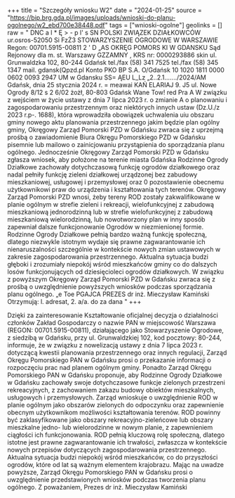 +++
title = "Szczegóły wniosku W2"
date = "2024-01-25"
source = "https://bip.brg.gda.pl/images/uploads/wnioski-do-planu-ogolnego/w2_ebd700e38448.pdf"
tags = ["wnioski-ogolne"]
geolinks = []
raw = " DNC a l * Ę > - p l' s SN POLSKI ZWIĄZEK DZIAŁKOWCÓW  ur.osros-52050  Si FzŻ3 STOWARZYSZENIE OGRODOWE W WARSZAWIE Regon: 00701.5915-00811 2 ' D „AS OKRĘG POMORS KI W GDANSKU Sąd Rejonowy dla m. st. Warszawy GZZAMNY , KRS nr: 0000293886 skin ul. Grunwaldzka 102, 80-244 Gdańsk tel./fax (58) 341 7525 tel./fax (58) 345 1347 mail. gdansk(Qpzd.pl  Konto PKO BP S.A. O/Gdańsk 10 1020 1811 0000 0602 0093 2947 UM w Gdansku SS= ĄEU L_Lz „2..2.1......./2024/AM Gdańsk, dnia 25 stycznia 2024 r. = meawai KAŃ ELARIAJ 9. J5  ul. Nowe Ogrody 8/12  s 2 6/02 żożł, 80-803 Gdańsk Wane Tow! red Pra A W związku z wejściem w życie ustawy z dnia 7 lipca 2023 r. o zmianie A  o planowaniu i zagospodarowaniu przestrzennym oraz niektórych innych ustaw (Dz.U./z 2023 r.p-. 1688), która wprowadziła obowiązek uchwalenia uiu obszaru gminy nowego aktu planowania przestrzennego jakim będzie plan ogólny gminy, Okręgowy Zarząd Pomorski PZD w Gdańsku zwraca się z uprzejmą prośbą o zawiadomienie Biura Okręgu Pomorskiego PZD w Gdańsku pisemnie lub mailowo o zainicjowaniu przystąpienia do sporządzania planu ogólnego. Jednocześnie Okręgowy Zarząd Pomorski PZD w Gdańsku zgłasza wniosek, aby położone na terenie miasta Gdańska Rodzinne Ogrody Działkowe zachowały dotychczasową funkcję ogrodów działkowego oraz nadal pełniły funkcję zieleni działkowej urządzonej bez zabudowy mieszkaniowej, usługowej i przemysłowej oraz 0 pozostawienie obecnemu użytkownikowi praw do urządzenia i kształtowania tych terenów. Okręgowy Zarząd Pomorski PZD wnosi, żeby tereny ROD zostały zakwalifikowane w planie ogólnym w strefie zieleni i rekreacji, wielofunkcyjnej z zabudową mieszkaniową jednorodzinną lub w strefie wielofunkcyjnej z zabudową mieszkaniową wielorodzinną, lub nowotworzony plan w inny sposób zapewniał dalsze funkcjonowanie Ogrodów w niezmienionej formie. Rodzinne Ogrody Działkowe pełnią bardzo ważną funkcję społeczną, dlatego niezwykle istotnym wydaje się prawne zagwarantowanie ich nienaruszalności szczególnie w kontekście nowych zmian ustawowych w zakresie zagospodarowania przestrzennego. Aktualna sytuacja budzi głęboki i zrozumiały niepokój wśród mieszkańców gminy co do dalszych losów funkcjonujących od dziesięcioleci ogrodów działkowych. W związku z powyższym Okręgowy Zarząd Pomorski PZD w Gdańsku zwraca się z  prośbą o uwzględnienie powyższych wniosków podczas sporządzania planu ogólnego. „e Toe PGAJCA PREZES dr inż. Mieczysław Kamiński Otrzymują: l. adresat, 2. a/a. do  za dana "
+++

Dzięki za zainteresowanie Kształtowanie oficjalnej decyzja o działalności członków Zakład Gospodarczy o nazwie PAN w miejscowość Warszawa (REGON: 00701.5915-00811), działającego jako Stowarzyszenie Ogrodowe, z siedzibą w Gdańsku, przy ul. Grunwaldzkiej 102, kod pocztowy: 80-244, informuje, że w związku z nowelizacją ustawy z dnia 7 lipca 2023 r. dotyczącą kwestii planowania przestrzennego oraz innych regulacji, Zarząd Okręgu Pomorskiego PAN w Gdańsku prosi o przekazanie informacji o rozpoczęciu prac nad planem ogólnym gminy.
Ponadto Zarząd Okręgu Pomorskiego PAN w Gdańsku proponuje, aby Rodzinne Ogrody Działkowe w Gdańsku zachowały swoje dotychczasowe funkcje zielonych przestrzeni rekreacyjnych, z zachowaniem zakazu budowy obiektów mieszkalnych, usługowych i przemysłowych. Zarząd wnioskuje o uwzględnienie ROD w planie ogólnym jako obszarów zielonych do odpoczynku oraz zapewnienie obecnym użytkownikom możliwości kształtowania terenów. ROD powinny być zaklasyfikowane jako obszary rekreacyjno-zieleńcowe lub obszary mieszkalne jedno- lub wielorodzinne w nowym planie, z zapewnieniem ciągłości ich funkcjonowania.
ROD pełnią kluczową rolę społeczną, dlatego istotne jest prawne zagwarantowanie ich trwałości, zwłaszcza w kontekście nowych przepisów dotyczących zagospodarowania przestrzennego. Aktualna sytuacja budzi niepokój wśród mieszkańców, co do przyszłości ogrodów, które od lat są ważnym elementem krajobrazu.
Mając na uwadze powyższe, Zarząd Okręgu Pomorskiego PAN w Gdańsku prosi o uwzględnienie przedstawionych wniosków podczas tworzenia planu ogólnego.
Z poważaniem, 
Prezes
dr inż. Mieczysław Kamiński


